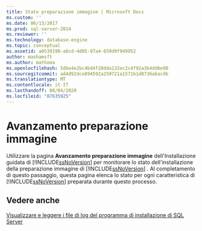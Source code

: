 ```yaml
---
title: Stato preparazione immagine | Microsoft Docs
ms.custom: ''
ms.date: 06/13/2017
ms.prod: sql-server-2014
ms.reviewer: ''
ms.technology: database-engine
ms.topic: conceptual
ms.assetid: a0539190-a0cd-4d05-97a4-659d9f949952
author: mashamsft
ms.author: mathoma
ms.openlocfilehash: 5dbe4e2bc4bd4f28dda132ec2c4f92a3b4dd6e90
ms.sourcegitcommit: ad4d92dce894592a259721a1571b1d8736abacdb
ms.translationtype: MT
ms.contentlocale: it-IT
ms.lasthandoff: 08/04/2020
ms.locfileid: "87635925"
---
```

# <a name="prepare-image-progress"></a>Avanzamento preparazione immagine
  Utilizzare la pagina **Avanzamento preparazione immagine** dell'Installazione guidata di [!INCLUDE[ssNoVersion](../../includes/ssnoversion-md.md)] per monitorare lo stato dell'installazione della preparazione immagine di [!INCLUDE[ssNoVersion](../../includes/ssnoversion-md.md)] . Al completamento di questo passaggio, questa pagina elenca lo stato per ogni caratteristica di [!INCLUDE[ssNoVersion](../../includes/ssnoversion-md.md)] preparata durante questo processo.  
  
## <a name="see-also"></a>Vedere anche  
 [Visualizzare e leggere i file di log del programma di installazione di SQL Server](../../database-engine/install-windows/view-and-read-sql-server-setup-log-files.md)  
  
  
